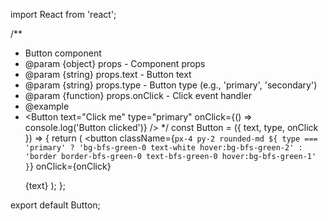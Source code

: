
import React from 'react';

/**
 * Button component
 * @param {object} props - Component props
 * @param {string} props.text - Button text
 * @param {string} props.type - Button type (e.g., 'primary', 'secondary')
 * @param {function} props.onClick - Click event handler
 * @example
 * <Button text="Click me" type="primary" onClick={() => console.log('Button clicked')} />
 */
const Button = ({ text, type, onClick }) => {
  return (
    <button
      className={`px-4 py-2 rounded-md ${
        type === 'primary'
          ? 'bg-bfs-green-0 text-white hover:bg-bfs-green-2'
          : 'border border-bfs-green-0 text-bfs-green-0 hover:bg-bfs-green-1'
      }`}
      onClick={onClick}
    >
      {text}
    </button>
  );
};

export default Button;
